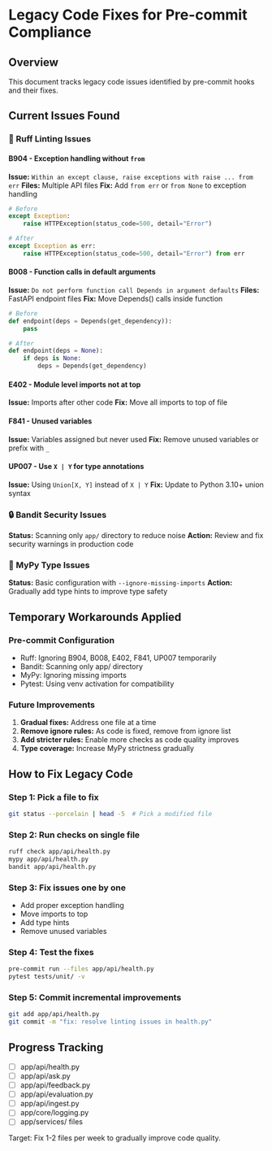 # Legacy Code Fixes for Pre-commit Compliance

## Overview
This document tracks legacy code issues identified by pre-commit hooks and their fixes.

## Current Issues Found

### 🔧 Ruff Linting Issues

#### B904 - Exception handling without `from`
**Issue:** `Within an except clause, raise exceptions with raise ... from err`
**Files:** Multiple API files
**Fix:** Add `from err` or `from None` to exception handling

```python
# Before
except Exception:
    raise HTTPException(status_code=500, detail="Error")

# After
except Exception as err:
    raise HTTPException(status_code=500, detail="Error") from err
```

#### B008 - Function calls in default arguments
**Issue:** `Do not perform function call Depends in argument defaults`
**Files:** FastAPI endpoint files
**Fix:** Move Depends() calls inside function

```python
# Before
def endpoint(deps = Depends(get_dependency)):
    pass

# After
def endpoint(deps = None):
    if deps is None:
        deps = Depends(get_dependency)
```

#### E402 - Module level imports not at top
**Issue:** Imports after other code
**Fix:** Move all imports to top of file

#### F841 - Unused variables
**Issue:** Variables assigned but never used
**Fix:** Remove unused variables or prefix with `_`

#### UP007 - Use `X | Y` for type annotations
**Issue:** Using `Union[X, Y]` instead of `X | Y`
**Fix:** Update to Python 3.10+ union syntax

### 🔒 Bandit Security Issues
**Status:** Scanning only `app/` directory to reduce noise
**Action:** Review and fix security warnings in production code

### 🧪 MyPy Type Issues
**Status:** Basic configuration with `--ignore-missing-imports`
**Action:** Gradually add type hints to improve type safety

## Temporary Workarounds Applied

### Pre-commit Configuration
- Ruff: Ignoring B904, B008, E402, F841, UP007 temporarily
- Bandit: Scanning only app/ directory
- MyPy: Ignoring missing imports
- Pytest: Using venv activation for compatibility

### Future Improvements
1. **Gradual fixes:** Address one file at a time
2. **Remove ignore rules:** As code is fixed, remove from ignore list
3. **Add stricter rules:** Enable more checks as code quality improves
4. **Type coverage:** Increase MyPy strictness gradually

## How to Fix Legacy Code

### Step 1: Pick a file to fix
```bash
git status --porcelain | head -5  # Pick a modified file
```

### Step 2: Run checks on single file
```bash
ruff check app/api/health.py
mypy app/api/health.py
bandit app/api/health.py
```

### Step 3: Fix issues one by one
- Add proper exception handling
- Move imports to top
- Add type hints
- Remove unused variables

### Step 4: Test the fixes
```bash
pre-commit run --files app/api/health.py
pytest tests/unit/ -v
```

### Step 5: Commit incremental improvements
```bash
git add app/api/health.py
git commit -m "fix: resolve linting issues in health.py"
```

## Progress Tracking

- [ ] app/api/health.py
- [ ] app/api/ask.py
- [ ] app/api/feedback.py
- [ ] app/api/evaluation.py
- [ ] app/api/ingest.py
- [ ] app/core/logging.py
- [ ] app/services/ files

Target: Fix 1-2 files per week to gradually improve code quality.
